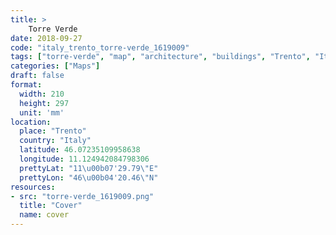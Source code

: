 ```yaml
---
title: > 
    Torre Verde
date: 2018-09-27
code: "italy_trento_torre-verde_1619009"
tags: ["torre-verde", "map", "architecture", "buildings", "Trento", "Italy"]
categories: ["Maps"]
draft: false
format:
  width: 210
  height: 297
  unit: 'mm'
location:
  place: "Trento"
  country: "Italy"
  latitude: 46.07235109958638
  longitude: 11.124942084798306
  prettyLat: "11\u00b07'29.79\"E"
  prettyLon: "46\u00b04'20.46\"N"
resources:
- src: "torre-verde_1619009.png"
  title: "Cover"
  name: cover
---
```

